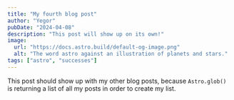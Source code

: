 ```yaml
---
title: "My fourth blog post"
author: "Yegor"
pubDate: "2024-04-08"
description: "This post will show up on its own!"
image:
  url: "https://docs.astro.build/default-og-image.png"
  alt: "The word astro against an illustration of planets and stars."
tags: ["astro", "successes"]
---
```


This post should show up with my other blog posts, because `Astro.glob()`
is returning a list of all my posts in order to create my list.

